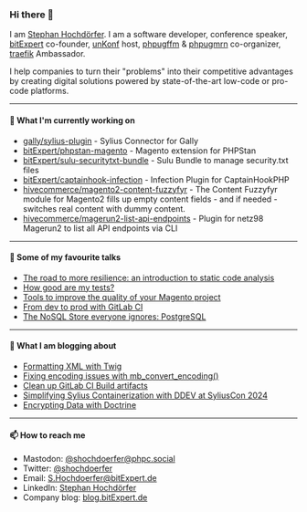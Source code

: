 ### Hi there 👋

I am [Stephan Hochdörfer](https://phpc.social/@shochdoerfer). I am a software developer, conference speaker, [bitExpert](https://www.bitExpert.de) co-founder, [unKonf](https://www.unKonf.de) host, [phpugffm](https://www.phpugffm.de) & [phpugmrn](https://www.phpugmrn.de) co-organizer, [traefik](https://traefik.io) Ambassador.

I help companies to turn their "problems" into their competitive advantages by creating digital solutions powered by state-of-the-art low-code or pro-code platforms.

---

#### 👷 What I'm currently working on

- [gally/sylius-plugin](https://github.com/Elastic-Suite/gally-sylius-connector) - Sylius Connector for Gally
- [bitExpert/phpstan-magento](https://github.com/bitExpert/phpstan-magento) - Magento extension for PHPStan
- [bitExpert/sulu-securitytxt-bundle](https://github.com/bitExpert/sulu-securitytxt-bundle) - Sulu Bundle to manage security.txt files
- [bitExpert/captainhook-infection](https://github.com/bitExpert/captainhook-infection) - Infection Plugin for CaptainHookPHP
- [hivecommerce/magento2-content-fuzzyfyr](https://github.com/hivecommerce/magento2-content-fuzzyfyr) - The Content Fuzzyfyr module for Magento2 fills up empty content fields - and if needed - switches real content with dummy content.
- [hivecommerce/magerun2-list-api-endpoints](https://github.com/hivecommerce/magerun2-list-api-endpoints) - Plugin for netz98 Magerun2 to list all API endpoints via CLI

---

#### 💬 Some of my favourite talks

- [The road to more resilience: an introduction to static code analysis](https://talks.bitexpert.de/mm22uk-phpstan/)
- [How good are my tests?](https://talks.bitexpert.de/phpsw20-testquality/)
- [Tools to improve the quality of your Magento project](https://talks.bitexpert.de/mageconf20-magentoqa/)
- [From dev to prod with GitLab CI](https://talks.bitexpert.de/phpruhr19-gitlabci/)
- [The NoSQL Store everyone ignores: PostgreSQL](https://talks.bitexpert.de/confoo17-postgres-nosql/)

---

#### 💬 What I am blogging about
<!--- blog_start --->
- [Formatting XML with Twig](https://blog.bitexpert.de/blog/xml_output_formatting_twig)
- [Fixing encoding issues with mb_convert_encoding()](https://blog.bitexpert.de/blog/fixing_encoding_issues_with_mb_convert_encoding)
- [Clean up GitLab CI Build artifacts](https://blog.bitexpert.de/blog/gitlab_ci_bulk_delete_artifacts)
- [Simplifying Sylius Containerization with DDEV at SyliusCon 2024](https://blog.bitexpert.de/blog/syliuscon_2024_ddev)
- [Encrypting Data with Doctrine](https://blog.bitexpert.de/blog/data_encryption_with_doctrine)
<!--- blog_end --->

---

#### 📫 How to reach me

- Mastodon: [@shochdoerfer@phpc.social](https://phpc.social/@shochdoerfer)
- Twitter: [@shochdoerfer](https://twitter.com/shochdoerfer)
- Email: [S.Hochdoerfer@bitExpert.de](mailto://S.Hochdoerfer@bitExpert.de)
- LinkedIn: [Stephan Hochdörfer](https://www.linkedin.com/in/stephanhochdoerfer/)
- Company blog: [blog.bitExpert.de](https://blog.bitExpert.de)
